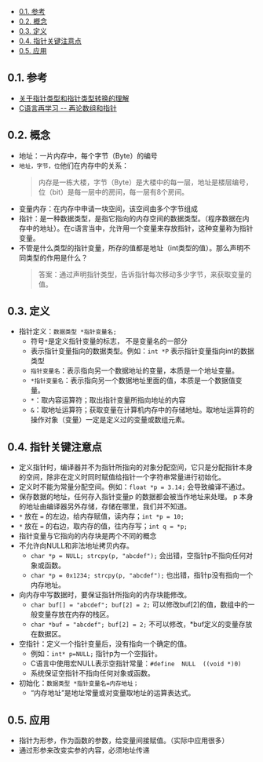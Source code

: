 <!--
 * @Author: your name
 * @Date: 2019-09-20 15:05:29
 * @LastEditTime: 2020-06-03 12:07:07
 * @LastEditors: Please set LastEditors
 * @Description: 深入理解指针
 * @FilePath: \Learning-Computer\C\21-指针.md
--> 

<!-- TOC -->

- [0.1. 参考](#01-参考)
- [0.2. 概念](#02-概念)
- [0.3. 定义](#03-定义)
- [0.4. 指针关键注意点](#04-指针关键注意点)
- [0.5. 应用](#05-应用)

<!-- /TOC -->

## 0.1. 参考
- [关于指针类型和指针类型转换的理解](https://www.cnblogs.com/chanabi/p/9228998.html)
- [C语言再学习 -- 再论数组和指针](https://blog.csdn.net/qq_29350001/article/details/54599196)


## 0.2. 概念
- 地址：一片内存中，每个字节（Byte）的编号
- `地址，字节，位`他们在内存中的关系：
    > 内存是一栋大楼，字节（Byte）是大楼中的每一层，地址是楼层编号，位（bit）是每一层中的房间，每一层有8个房间。
- 变量内存：在内存中申请一块空间，该空间由多个字节组成
- 指针：是一种数据类型，是指它指向的内存空间的数据类型。（程序数据在内存中的地址）。在c语言当中，允许用一个变量来存放指针，这种变量称为指针变量。
- 不管是什么类型的指针变量，所存的值都是地址（int类型的值）。那么声明不同类型的作用是什么？
  > 答案：通过声明指针类型，告诉指针每次移动多少字节，来获取变量的值。


## 0.3. 定义
- 指针定义：` 数据类型 *指针变量名; `
  - 符号` * `是定义指针变量的标志， 不是变量名的一部分
  - 表示指针变量指向的数据类型。例如：`int *P` 表示指针变量指向int的数据类型
  - `指针变量名`：表示指向另一个数据地址的变量，本质是一个地址变量。
  - `*指针变量名`：表示指向另一个数据地址里面的值，本质是一个数据值变量。
  - ` * `：取内容运算符；取出指针变量所指向地址的内容
  - ` & `：取地址运算符；获取变量在计算机内存中的存储地址。取地址运算符的操作对象（变量）一定是定义过的变量或数组元素。 
 

## 0.4. 指针关键注意点
- 定义指针时，编译器并不为指针所指向的对象分配空间，它只是分配指针本身的空间，除非在定义时同时赋值给指针一个字符串常量进行初始化。
- 定义时不能为常量分配空间。例如：`float *p = 3.14;` 会导致编译不通过。
- 保存数据的地址，任何存入指针变量p 的数据都会被当作地址来处理。 p 本身的地址由编译器另外存储，存储在哪里，我们并不知道。
- `*` 放在 `=` 的左边，给内存赋值，读内存；`int *p = 10;`
- `*` 放在 `=` 的右边，取内存的值，往内存写；`int q = *p;`
- 指针变量与它指向的内存块是两个不同的概念
- 不允许向NULL和非法地址拷贝内存。
  - `char *p = NULL; strcpy(p, "abcdef");`  会出错，空指针p不指向任何对象或函数。
  - `char *p = 0x1234; strcpy(p, "abcdef");` 也出错，指针p没有指向一个内存地址。
- 向内存中写数据时，要保证指针所指向的内存块能修改。
  - `char buf[] = "abcdef"; buf[2] = 2;` 可以修改buf[2]的值，数组中的一般变量存放在内存的栈区。
  - `char *buf = "abcdef"; buf[2] = 2;` 不可以修改，*buf定义的变量存放在数据区。
- 空指针：定义一个指针变量后，没有指向一个确定的值。
  - 例如：`int* p=NULL;` 指针p为一个空指针。
  - C语言中使用宏NULL表示空指针常量：`#define  NULL  ((void *)0)`
  - 系统保证空指针不指向任何对象或函数。
- 初始化：` 数据类型 *指针变量名=内存地址； ` 
  - “内存地址”是地址常量或对变量取地址的运算表达式。 
  

## 0.5. 应用
- 指针为形参，作为函数的参数，给变量间接赋值。（实际中应用很多）
- 通过形参来改变实参的内容，必须地址传递


